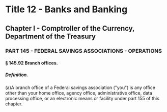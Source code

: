 
# Title 12 - Banks and Banking
## Chapter I - Comptroller of the Currency, Department of the Treasury
### PART 145 - FEDERAL SAVINGS ASSOCIATIONS - OPERATIONS
#### § 145.92 Branch offices.
##### Definition.

(a)A branch office of a Federal savings association ("you") is any office other than your home office, agency office, administrative office, data processing office, or an electronic means or facility under part 155 of this chapter.

